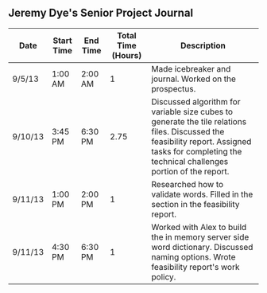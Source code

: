 <h2>Jeremy Dye's Senior Project Journal</h2>
<table>
	<thead>
		<tr>
			<th>Date</th>
			<th>Start Time</th>
			<th>End Time</th>
			<th>Total Time (Hours)</th>
			<th>Description</th>
		</tr>
	</thead>
	<tbody>
		<tr>
			<td>9/5/13</td>
			<td>1:00 AM</td>
			<td>2:00 AM</td>
			<td>1</td>
			<td>Made icebreaker and journal. Worked on the prospectus.</td>
		</tr>
		<tr>
			<td>9/10/13</td>
			<td>3:45 PM</td>
			<td>6:30 PM</td>
			<td>2.75</td>
			<td>Discussed algorithm for variable size cubes to generate the tile relations files.  Discussed the feasibility report.  Assigned tasks for completing the technical challenges portion of the report.</td>
		</tr>
		<tr>
			<td>9/11/13</td>
			<td>1:00 PM</td>
			<td>2:00 PM</td>
			<td>1</td>
			<td>Researched how to validate words.  Filled in the section in the feasibility report.</td>
		</tr>
		<tr>
			<td>9/11/13</td>
			<td>4:30 PM</td>
			<td>6:30 PM</td>
			<td>1</td>
			<td>Worked with Alex to build the in memory server side word dictionary.  Discussed naming options.  Wrote feasibility report's work policy.</td>
		</tr>
	</tbody>
</table>
